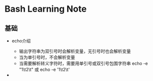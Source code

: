 # Bash Learning Note
## 基础
  * echo介绍
    - 输出字符串为双引号时会解析变量，无引号时也会解析变量
    - 当为单引号时，不会解析变量
    - 当需要解析转义字符时，需要用单引号或双引号包围字符串
      echo -e "1\t2\t" 或 echo -e '1\t2\t'

  * 
